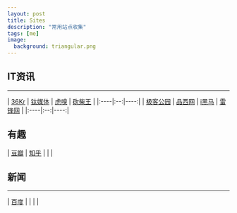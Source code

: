 ```yaml
---
layout: post
title: Sites
description: "常用站点收集"
tags: [me]
image:
  background: triangular.png
---
```


## IT资讯
----------

| [36Kr](http://36kr.com) | [钛媒体](http://tmtpost.com) | [虎嗅](http:/www.huxiu.com) | [砍柴王](http://www.ikanchai.com) |
|:----|:--:|----:|
| [极客公园](http://www.geekpark.net) | [品西网](http://www.pingwest.com) | [i黑马](http://www.iheima.com) | [雷锋网](http://www.leiphone.com) |
|:----|:--:|----:|


## 有趣

| [豆瓣](http://www.douban.com) | [知乎](http://www.zhihu.com) | | |

## 新闻
----------

| [百度](http://news.baidu.com) | | | |
